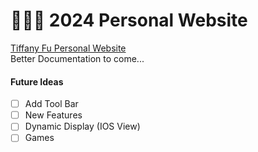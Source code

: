 # 👩🏻‍💻 2024 Personal Website

<a href="https://tiffanyfu7.github.io/website-2024/" target="_blank"> Tiffany Fu Personal Website </a> <br>
Better Documentation to come...

#### Future Ideas
- [ ] Add Tool Bar
- [ ] New Features
- [ ] Dynamic Display (IOS View)
- [ ] Games
